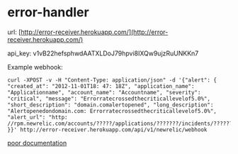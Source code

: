 error-handler
=============

url: [http://error-receiver.herokuapp.com/](http://error-receiver.herokuapp.com/)

api_key: v1vB22hefsphwdAATXLDoJ79hpvi8IXQw9ujzRuUNKKn7

Example webhook:

```
curl -XPOST -v -H "Content-Type: application/json" -d '{"alert": { "created_at": "2012-11-01T18: 47: 18Z", "application_name": "Applicationname", "account_name": "Accountname", "severity": "critical", "message": "Errorratecrossedthecriticallevelof5.0%", "short_description": "domain.comalertopened", "long_description": "Alertopenedondomain.com: Errorratecrossedthecriticallevelof5.0%", "alert_url": "http: //rpm.newrelic.com/accounts/?????/applications/???????/incidents/???????" }}' http://error-receiver.herokuapp.com/api/v1/newrelic/webhook
```

[poor documentation](http://error-receiver.herokuapp.com/api/swagger_doc)